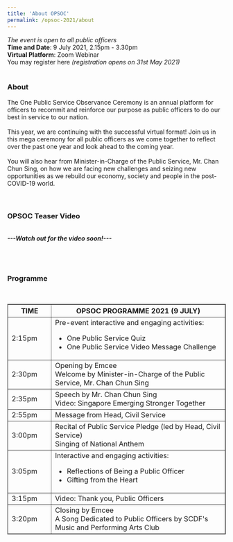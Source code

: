 ```yaml
---
title: 'About OPSOC'
permalink: /opsoc-2021/about
---
```


<i>The event is open to all public officers</i><br>
<b>Time and Date</b>: 9 July 2021, 2.15pm - 3.30pm<br>
<b>Virtual Platform</b>: Zoom Webinar<br>
You may register here <i>(registration opens on 31st May 2021)</i><br>
<br>
<h3>About</h3>
The One Public Service Observance Ceremony is an annual platform for officers to recommit and reinforce our purpose as public officers to do our best in service to our nation.<br>
<br>
This year, we are continuing with the successful virtual format! Join us in this mega ceremony for all public officers as we come together to reflect over the past one year and look ahead to the coming year.<br>
<br>
You will also hear from Minister-in-Charge of the Public Service, Mr. Chan Chun Sing, on how we are facing new challenges and seizing new opportunities as we rebuild our economy, society and people in the post-COVID-19 world.<br>
<br>
<br>
<h3>OPSOC Teaser Video</h3>
<br>
<b><i>---Watch out for the video soon!---</i></b><br>
<br>
<br>
<br>
<h3>Programme</h3>
<br>
<table width="100%" border="1">
  <tr>
    <th width="20%">
      TIME
    </th>
    <th width="80%">
      OPSOC PROGRAMME 2021 (9 JULY)
    </th>
  </tr>
  <tr>
    <td>
      2:15pm
    </td>
    <td>
      Pre-event interactive and engaging activities:<br>
      <ul>
        <li>One Public Service Quiz</li>
        <li>One Public Service Video Message Challenge</li>
      </ul>
    </td>
  </tr>
  <tr> 
    <td>
      2:30pm
    </td>
    <td>
      Opening by Emcee<br>
      Welcome by Minister-in-Charge of the Public Service, Mr. Chan Chun Sing<br>
    </td>
  </tr>
  <tr>
    <td>
      2:35pm
    </td>
    <td>
      Speech by Mr. Chan Chun Sing<br>
      Video: Singapore Emerging Stronger Together<br>
    </td>
  </tr>
  <tr>
    <td>
      2:55pm
    </td>
    <td>
      Message from Head, Civil Service
    </td>
  </tr>
  <tr>
    <td>
      3:00pm
    </td>
    <td>
      Recital of Public Service Pledge (led by Head, Civil Service)<br>
      Singing of National Anthem<br>
    </td>
  </tr>
  <tr>
    <td>
      3:05pm
    </td>
    <td>
      Interactive and engaging activities:<br>
      <ul>
        <li>Reflections of Being a Public Officer</li>
        <li>Gifting from the Heart</li>
      </ul>
    </td>
  </tr>
  <tr>
    <td>
      3:15pm
    </td>
    <td>
      Video: Thank you, Public Officers<br>
    </td>
  </tr>
  <tr>
    <td>
      3:20pm
    </td>
    <td>
      Closing by Emcee<br>
      A Song Dedicated to Public Officers by SCDF's Music and Performing Arts Club<br>
    </td>
  </tr>
</table>
